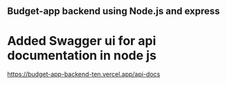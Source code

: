 ## Budget-app backend using Node.js and express

# Added Swagger ui for api documentation in node js
  https://budget-app-backend-ten.vercel.app/api-docs
